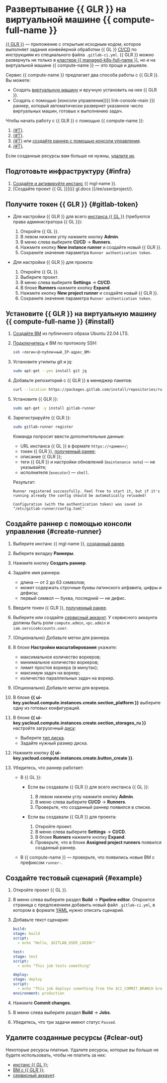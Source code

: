 # Развертывание {{ GLR }} на виртуальной машине {{ compute-full-name }}

[{{ GLR }}](https://docs.gitlab.com/runner/) — приложение с открытым исходным кодом, которое выполняет задания конвейерной обработки {{ GL }} [CI/CD](/blog/posts/2022/10/ci-cd) по инструкциям из специального файла `.gitlab-ci.yml`. {{ GLR }} можно развернуть не только в [кластере {{ managed-k8s-full-name }}](../../managed-kubernetes/concepts/index.md#kubernetes-cluster), но и на виртуальной машине {{ compute-name }} — это проще и дешевле.

Сервис {{ compute-name }} предлагает два способа работы с {{ GLR }}. Вы можете:

* Создать [виртуальную машину](../../compute/concepts/vm.md) и вручную установить на нее {{ GLR }}.
* Создать с помощью [консоли управления]({{ link-console-main }}) раннер, который автоматически развернет указанное число виртуальных машин, готовых к выполнению задач.

Чтобы начать работу с {{ GLR }} с помощью {{ compute-name }}:

1. [{#T}](#infra).
1. [{#T}](#gitlab-token).
1. [{#T}](#install) или [создайте раннер с помощью консоли управления](#create-runner).
1. [{#T}](#example).

Если созданные ресурсы вам больше не нужны, [удалите их](#clear-out).

## Подготовьте инфраструктуру {#infra}

1. [Создайте и активируйте инстанс](../../managed-gitlab/operations/instance/instance-create.md) {{ mgl-name }}.
1. [Создайте проект {{ GL }}]({{ gl.docs }}/ee/user/project/).

## Получите токен {{ GLR }} {#gitlab-token}

* Для настройки {{ GLR }} для всего [инстанса {{ GL }}](../../managed-gitlab/concepts/index.md#instance) (требуются права администратора {{ GL }}):

  1. Откройте {{ GL }}.
  1. В левом нижнем углу нажмите кнопку **Admin**. 
  1. В меню слева выберите **CI/CD** → **Runners**.
  1. Нажмите кнопку **New instance runner** и создайте новый {{ GLR }}.
  1. Сохраните значение параметра `Runner authentication token`.

* Для настройки {{ GLR }} для проекта:

  1. Откройте {{ GL }}.
  1. Выберите проект.
  1. В меню слева выберите **Settings** → **CI/CD**.
  1. В блоке **Runners** нажмите кнопку **Expand**.
  1. Нажмите кнопку **New project runner** и создайте новый {{ GLR }}.
  1. Сохраните значение параметра `Runner authentication token`.

## Установите {{ GLR }} на виртуальную машину {{ compute-full-name }} {#install}

1. [Создайте ВМ](../../compute/operations/vm-create/create-linux-vm.md) из публичного образа Ubuntu 22.04 LTS.

1. [Подключитесь](../../compute/operations/vm-connect/ssh.md#vm-connect) к ВМ по протоколу SSH:

   ```bash
   ssh <логин>@<публичный_IP-адрес_ВМ>
   ```

1. Установите утилиты git и jq:

   ```bash
   sudo apt-get --yes install git jq
   ```

1. Добавьте репозиторий с {{ GLR }} в менеджер пакетов:

   ```bash
   curl --location https://packages.gitlab.com/install/repositories/runner/gitlab-runner/script.deb.sh | sudo bash
   ```

1. Установите {{ GLR }}:

   ```bash
   sudo apt-get -y install gitlab-runner
   ```

1. Зарегистрируйте {{ GLR }}:

   ```bash
   sudo gitlab-runner register
   ```

   Команда попросит ввести дополнительные данные:

   * URL инстанса {{ GL }} в формате `https://<домен>/`;
   * токен {{ GLR }}, [полученный ранее](#gitlab-token);
   * описание {{ GLR }};
   * теги {{ GLR }} и настройки обновлений (`maintenance note`) — не указывайте;
   * исполнителя (`executor`) — `shell`.

   Результат:

   ```text
   Runner registered successfully. Feel free to start it, but if it's running already the config should be automatically reloaded!

   Configuration (with the authentication token) was saved in "/etc/gitlab-runner/config.toml"
   ```

## Создайте раннер с помощью консоли управления {#create-runner}

1. Выберите инстанс {{ mgl-name }}, [созданный ранее](#infra).

1. Выберите вкладку **Раннеры**.

1. Нажмите кнопку **Создать раннер**.

1. Задайте имя раннера:
    
    * длина — от 2 до 63 символов;
    * может содержать строчные буквы латинского алфавита, цифры и дефисы;
    * первый символ — буква, последний — не дефис.

1. Введите токен {{ GLR }}, [полученный ранее](#gitlab-token).

1. Выберите или создайте [сервисный аккаунт](../../iam/concepts/users/service-accounts.md). У сервисного аккаунта должны быть роли `compute.admin`, `vpc.admin` и `iam.serviceAccounts.user`.

1. (Опционально) Добавьте метки для раннера.

1. В блоке **Настройки масштабирования** укажите:

    * максимальное количество воркеров;
    * минимальное количество воркеров;
    * лимит простоя воркера (в минутах);
    * максимум задач на воркер;
    * количество параллельных задач на воркер.

1. (Опционально) Добавьте метки для воркера.

1. В блоке **{{ ui-key.yacloud.compute.instances.create.section_platform }}** выберите одну из готовых конфигураций.

1. В блоке **{{ ui-key.yacloud.compute.instances.create.section_storages_ru }}** настройте загрузочный [диск](../../compute/concepts/disk.md):

    * Выберите [тип диска](../../compute/concepts/disk.md#disks_types).
    * Задайте нужный размер диска. 

1. Нажмите кнопку **{{ ui-key.yacloud.compute.instances.create.button_create }}**.

1. Убедитесь, что раннер работает:

    * В {{ GL }}:
      * Если вы создавали {{ GLR }} для всего инстанса {{ GL }}:
          1. В левом нижнем углу нажмите кнопку **Admin**. 
          1. В меню слева выберите **CI/CD** → **Runners**.
          1. Проверьте, что созданный раннер появился в списке.

      *  Если вы создавали {{ GLR }} для проекта:
          1. Откройте проект.
          1. В меню слева выберите **Settings** → **CI/CD**.
          1. В блоке **Runners** нажмите кнопку **Expand**.
          1. Проверьте, что в блоке **Assigned project runners** появился созданный раннер.

    * В {{ compute-name }} — проверьте, что появились новые ВМ с префиксом `runner-`.

## Создайте тестовый сценарий {#example} 

1. Откройте проект {{ GL }}.

1. В меню слева выберите раздел **Build** → **Pipeline editor**. Откроется страница с предложением добавить новый файл `.gitlab-ci.yml`, в котором в формате [YAML](https://yaml.org/) нужно описать сценарий.

1. Добавьте текст сценария:

    ```yaml
    build:
    stage: build
    script:
      - echo "Hello, $GITLAB_USER_LOGIN!"

    test:
    stage: test
    script:
      - echo "This job tests something"

    deploy:
    stage: deploy
    script:
      - echo "This job deploys something from the $CI_COMMIT_BRANCH branch."
    environment: production
    ```

1. Нажмите **Commit changes**.

1. В меню слева выберите раздел **Build** → **Jobs**.

1. Убедитесь, что три задачи имеют статус `Passed`.

## Удалите созданные ресурсы {#clear-out}

Некоторые ресурсы платные. Удалите ресурсы, которые вы больше не будете использовать, чтобы не платить за них:

* [инстанс {{ GL }}](../../managed-gitlab/operations/instance/instance-delete.md);
* [ВМ с {{ GLR }}](../../compute/operations/vm-control/vm-delete.md);
* [сервисный аккаунт](../../iam/operations/sa/delete.md).
